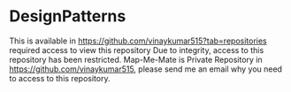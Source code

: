 # DesignPatterns
This is available in https://github.com/vinaykumar515?tab=repositories required access to view this repository  Due to integrity, access to this repository has been restricted. Map-Me-Mate is Private Repository in https://github.com/vinaykumar515, please send me an email why you need to access to this repository.
